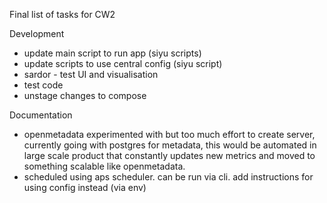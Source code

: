 Final list of tasks for CW2

Development
- update main script to run app (siyu scripts)
- update scripts to use central config (siyu script)
- sardor - test UI and visualisation
- test code
- unstage changes to compose

Documentation
- openmetadata experimented with but too much effort to create server, currently going with postgres for metadata, this would be automated in large scale product that constantly updates new metrics and moved to something scalable like openmetadata.
- scheduled using aps scheduler. can be run via cli. add instructions for using config instead (via env)
